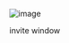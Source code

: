 ![image](https://user-images.githubusercontent.com/94785588/194077357-4e5b02b6-f0f5-4b73-aafe-3f51ee4a4448.png)

invite window
